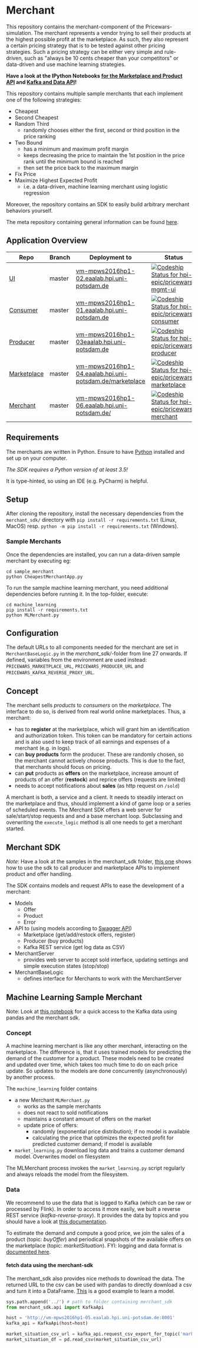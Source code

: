 # Merchant

This repository contains the merchant-component of the Pricewars-simulation. The merchant represents a vendor trying to sell their products at the highest possible profit at the marketplace. As such, they also represent a certain pricing strategy that is to be tested against other pricing strategies. Such a pricing strategy can be either very simple and rule-driven, such as "always be 10 cents cheaper than your competitors" or data-driven and use machine learning strategies.

**Have a look at the IPython Notebooks [for the Marketplace and Product API](merchant_sdk/samples/Handling%20products%20and%20offers.ipynb) and [Kafka and Data API](merchant_sdk/samples/Working%20with%20Kafka%20data.ipynb)!**

This repository contains multiple sample merchants that each implement one of the following strategies:

* Cheapest
* Second Cheapest
* Random Third
  * randomly chooses either the first, second or third position in the price ranking
* Two Bound 
  * has a minimum and maximum profit margin
  * keeps decreasing the price to maintain the 1st position in the price rank until the minimum bound is reached
  * then set the price back to the maximum margin
* Fix Price
* Maximize Highest Expected Profit
  * i.e. a data-driven, machine learning merchant using logistic regression

Moreover, the repository contains an SDK to easily build arbitrary merchant behaviors yourself.

The meta repository containing general information can be found [here](https://github.com/hpi-epic/masterproject-pricewars).

## Application Overview

| Repo | Branch 	| Deployment to  	| Status | Description |
|--- |---	|---	|---  |---   |
| [UI](https://github.com/hpi-epic/pricewars-mgmt-ui) | master  	|  [vm-mpws2016hp1-02.eaalab.hpi.uni-potsdam.de](http://vm-mpws2016hp1-02.eaalab.hpi.uni-potsdam.de) 	| [ ![Codeship Status for hpi-epic/pricewars-mgmt-ui](https://app.codeship.com/projects/d91a8460-88c2-0134-a385-7213830b2f8c/status?branch=master)](https://app.codeship.com/projects/184009) | Stable |
| [Consumer](https://github.com/hpi-epic/pricewars-consumer) | master  	|  [vm-mpws2016hp1-01.eaalab.hpi.uni-potsdam.de](http://vm-mpws2016hp1-01.eaalab.hpi.uni-potsdam.de) | [ ![Codeship Status for hpi-epic/pricewars-consumer](https://app.codeship.com/projects/96f32950-7824-0134-c83e-5251019101b9/status?branch=master)](https://app.codeship.com/projects/180119) | Stable |
| [Producer](https://github.com/hpi-epic/pricewars-producer) | master  	|  [vm-mpws2016hp1-03eaalab.hpi.uni-potsdam.de](http://vm-mpws2016hp1-03.eaalab.hpi.uni-potsdam.de) | [ ![Codeship Status for hpi-epic/pricewars-producer](https://app.codeship.com/projects/0328e450-88c6-0134-e3d6-7213830b2f8c/status?branch=master)](https://app.codeship.com/projects/184016) | Stable |
| [Marketplace](https://github.com/hpi-epic/pricewars-marketplace) | master  	|  [vm-mpws2016hp1-04.eaalab.hpi.uni-potsdam.de/marketplace](http://vm-mpws2016hp1-04.eaalab.hpi.uni-potsdam.de/marketplace/offers) 	| [ ![Codeship Status for hpi-epic/pricewars-marketplace](https://app.codeship.com/projects/e9d9b3e0-88c5-0134-6167-4a60797e4d29/status?branch=master)](https://app.codeship.com/projects/184015) | Stable |
| [Merchant](https://github.com/hpi-epic/pricewars-merchant) | master  	|  [vm-mpws2016hp1-06.eaalab.hpi.uni-potsdam.de/](http://vm-mpws2016hp1-06.eaalab.hpi.uni-potsdam.de/) 	| [ ![Codeship Status for hpi-epic/pricewars-merchant](https://app.codeship.com/projects/a7d3be30-88c5-0134-ea9c-5ad89f4798f3/status?branch=master)](https://app.codeship.com/projects/184013) | Stable |

## Requirements

The merchants are written in Python. Ensure to have [Python](https://www.python.org/) installed and set up on your computer. 

_The SDK requires a Python version of at least 3.5!_ 

It is type-hinted, so using an IDE (e.g. PyCharm) is helpful.

## Setup

After cloning the repository, install the necessary dependencies from the `merchant_sdk/` directory with 
`pip install -r requirements.txt` (Linux, MacOS) resp. `python -m pip install -r requirements.txt` (Windows). 

### Sample Merchants
Once the dependencies are installed, you can run a data-driven sample merchant by executing eg:

```
cd sample_merchant
python CheapestMerchantApp.py
``` 

To run the sample machine learning merchant, you need additional dependencies before running it. In the top-folder, execute:

```
cd machine_learning
pip install -r requirements.txt
python MLMerchant.py
```

## Configuration

The default URLs to all components needed for the merchant are set in `MerchantBaseLogic.py` in the _merchant_sdk/_-folder from line 27 onwards. If defined, variables from the environment are used instead: `PRICEWARS_MARKETPLACE_URL`, `PRICEWARS_PRODUCER_URL` and `PRICEWARS_KAFKA_REVERSE_PROXY_URL`.

## Concept

The merchant sells _products_ to _consumers_ on the _marketplace_. The interface to do so, is derived from real world online marketplaces. Thus, a merchant:

* has to **register** at the marketplace, which will grant him an identification and authorization token. This token can be mandatory for certain actions and is also used to keep track of all earnings and expenses of a merchant (e.g. in logs).
* can **buy products** form the producer. These are randomly chosen, so the merchant cannot actively choose products. This is due to the fact, that merchants should focus on pricing.
* can **put** products as **offers** on the marketplace, increase amount of products of an offer (**restock**) and reprice offers (requests are limited)
* needs to accept notifications about **sales** (as http request on `/sold`)

A merchant is both, a service and a client. It needs to steadily interact on the marketplace and thus, should implement a kind of game loop or a series of scheduled events. The Merchant SDK offers a web server for sale/start/stop requests and and a base merchant loop. Subclassing and overwriting the `execute_logic` method is all one needs to get a merchant started.

## Merchant SDK

*Note*: Have a look at the samples in the merchant_sdk folder, [this one](merchant_sdk/samples/Handling%20products%20and%20offers.ipynb) shows how to use the sdk to call producer and marketplace APIs to implement product and offer handling.

The SDK contains models and request APIs to ease the development of a merchant:

* Models
	* Offer
	* Product
	* Error
* API to (using models according to [Swagger API](https://hpi-epic.github.io/masterproject-pricewars/))
	* Marketplace (get/add/restock offers, register)
	* Producer (buy products)
	* Kafka REST service (get log data as CSV)
* MerchantServer
	* provides web server to accept sold interface, updating settings and simple execution states (stop/stop)
* MerchantBaseLogic
	* defines interface for Merchants to work with the MerchantServer

## Machine Learning Sample Merchant

Note: Look at [this notebook](merchant_sdk/samples/Working%20with%20Kafka%20data.ipynb) for a quick access to the Kafka data using pandas and the merchant sdk.

### Concept

A machine learning merchant is like any other merchant, interacting on the marketplace. The difference is, that it uses trained models for predicting the demand of the customer for a product. These models need to be created and updated over time, which takes too much time to do on each price update. So updates to the models are done concurrently (asynchronously) by another process.

The `machine_learning` folder contains

* a new Merchant `MLMerchant.py`
	* works as the sample merchants
	* does not react to sold notifications
	* maintains a constant amount of offers on the market
	* update price of offers:
		* randomly (exponential price distribution); if no model is available
		* calculating the price that optimizes the expected profit for predicted customer demand; if model is available
* `market_learning.py` download log data and trains a customer demand model. Overwrites model on filesystem

The MLMerchant process invokes the `market_learning.py` script regularly and always reloads the model from the filesystem.


### Data

We recommend to use the data that is logged to Kafka (which can be raw or processed by Flink). In order to access it more easily, we built a reverse REST service (_kafka-reverse-proxy_). It provides the data by topics and you should have a look at [this documentation](https://github.com/hpi-epic/pricewars-kafka-reverse-proxy#filtered-data-view-as-csv).

To estimate the demand and compute a good price, we join the sales of a product (topic: *buyOffer*) and periodical snapshots of the available offers on the marketplace (topic: *marketSituation*). FYI: logging and data format is [documented here](https://github.com/hpi-epic/pricewars-marketplace#logging).

#### fetch data using the merchant-sdk

The merchant_sdk also provides nice methods to download the data. The returned URL to the csv can be used with pandas to directly download a csv and turn it into a DataFrame. [This](machine_learning/market_learning.py) is a good example to learn a model.

```python
sys.path.append('../') # path to folder containing merchant_sdk
from merchant_sdk.api import KafkaApi

host = 'http://vm-mpws2016hp1-05.eaalab.hpi.uni-potsdam.de:8001'
kafka_api = KafkaApi(host=host)

market_situation_csv_url = kafka_api.request_csv_export_for_topic('marketSituation')
market_situation_df = pd.read_csv(market_situation_csv_url)
```
